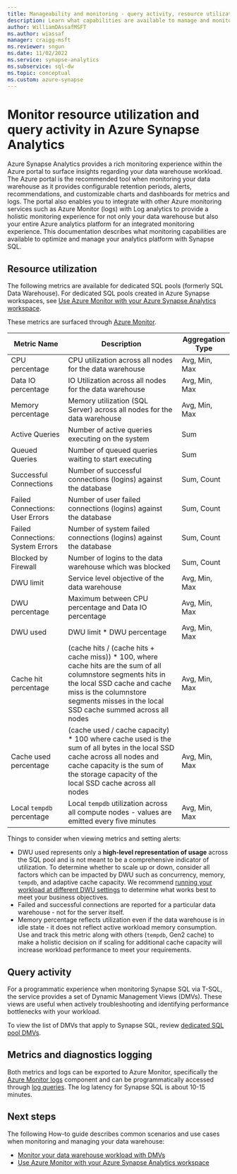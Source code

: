 ```yaml
---
title: Manageability and monitoring - query activity, resource utilization
description: Learn what capabilities are available to manage and monitor Azure Synapse Analytics. Use the Azure portal and Dynamic Management Views (DMVs) to understand query activity and resource utilization of your data warehouse.
author: WilliamDAssafMSFT
ms.author: wiassaf
manager: craigg-msft
ms.reviewer: sngun
ms.date: 11/02/2022
ms.service: synapse-analytics
ms.subservice: sql-dw
ms.topic: conceptual
ms.custom: azure-synapse
---
```


# Monitor resource utilization and query activity in Azure Synapse Analytics

Azure Synapse Analytics provides a rich monitoring experience within the Azure portal to surface insights regarding your data warehouse workload. The Azure portal is the recommended tool when monitoring your data warehouse as it provides configurable retention periods, alerts, recommendations, and customizable charts and dashboards for metrics and logs. The portal also enables you to integrate with other Azure monitoring services such as Azure Monitor (logs) with Log analytics to provide a holistic monitoring experience for not only your data warehouse but also your entire Azure analytics platform for an integrated monitoring experience. This documentation describes what monitoring capabilities are available to optimize and manage your analytics platform with Synapse SQL.

## Resource utilization

The following metrics are available for dedicated SQL pools (formerly SQL Data Warehouse). For dedicated SQL pools created in Azure Synapse workspaces, see [Use Azure Monitor with your Azure Synapse Analytics workspace](../monitoring/how-to-monitor-using-azure-monitor.md).

These metrics are surfaced through [Azure Monitor](../../azure-monitor/data-platform.md?bc=%2fazure%2fsynapse-analytics%2fsql-data-warehouse%2fbreadcrumb%2ftoc.json&toc=%2fazure%2fsynapse-analytics%2fsql-data-warehouse%2ftoc.json#metrics).

| Metric Name | Description | Aggregation Type |
| --- | --- | --- |
| CPU percentage | CPU utilization across all nodes for the data warehouse | Avg, Min, Max |
| Data IO percentage | IO Utilization across all nodes for the data warehouse | Avg, Min, Max |
| Memory percentage | Memory utilization (SQL Server) across all nodes for the data warehouse | Avg, Min, Max |
| Active Queries | Number of active queries executing on the system | Sum |
| Queued Queries | Number of queued queries waiting to start executing | Sum |
| Successful Connections | Number of successful connections (logins) against the database | Sum, Count |
| Failed Connections: User Errors | Number of user failed connections (logins) against the database | Sum, Count |
| Failed Connections: System Errors | Number of system failed connections (logins) against the database | Sum, Count |
| Blocked by Firewall | Number of logins to the data warehouse which was blocked | Sum, Count |
| DWU limit | Service level objective of the data warehouse | Avg, Min, Max |
| DWU percentage | Maximum between CPU percentage and Data IO percentage | Avg, Min, Max |
| DWU used | DWU limit * DWU percentage | Avg, Min, Max |
| Cache hit percentage | (cache hits / (cache hits + cache miss)) * 100, where cache hits are the sum of all columnstore segments hits in the local SSD cache and cache miss is the columnstore segments misses in the local SSD cache summed across all nodes | Avg, Min, Max |
| Cache used percentage | (cache used / cache capacity) * 100 where cache used is the sum of all bytes in the local SSD cache across all nodes and cache capacity is the sum of the storage capacity of the local SSD cache across all nodes | Avg, Min, Max |
| Local `tempdb` percentage | Local `tempdb` utilization across all compute nodes - values are emitted every five minutes | Avg, Min, Max |

Things to consider when viewing metrics and setting alerts:

- DWU used represents only a **high-level representation of usage** across the SQL pool and is not meant to be a comprehensive indicator of utilization. To determine whether to scale up or down, consider all factors which can be impacted by DWU such as concurrency, memory, `tempdb`, and adaptive cache capacity. We recommend [running your workload at different DWU settings](sql-data-warehouse-manage-compute-overview.md#finding-the-right-size-of-data-warehouse-units) to determine what works best to meet your business objectives.
- Failed and successful connections are reported for a particular data warehouse - not for the server itself.
- Memory percentage reflects utilization even if the data warehouse is in idle state - it does not reflect active workload memory consumption. Use and track this metric along with others (`tempdb`, Gen2 cache) to make a holistic decision on if scaling for additional cache capacity will increase workload performance to meet your requirements.

## Query activity

For a programmatic experience when monitoring Synapse SQL via T-SQL, the service provides a set of Dynamic Management Views (DMVs). These views are useful when actively troubleshooting and identifying performance bottlenecks with your workload.

To view the list of DMVs that apply to Synapse SQL, review [dedicated SQL pool DMVs](../sql/reference-tsql-system-views.md#dedicated-sql-pool-dynamic-management-views-dmvs).

## Metrics and diagnostics logging

Both metrics and logs can be exported to Azure Monitor, specifically the [Azure Monitor logs](../../azure-monitor/logs/log-query-overview.md?toc=/azure/synapse-analytics/sql-data-warehouse/toc.json&bc=/azure/synapse-analytics/sql-data-warehouse/breadcrumb/toc.json) component and can be programmatically accessed through [log queries](../../azure-monitor/logs/log-analytics-tutorial.md?bc=%2fazure%2fsynapse-analytics%2fsql-data-warehouse%2fbreadcrumb%2ftoc.json&toc=%2fazure%2fsynapse-analytics%2fsql-data-warehouse%2ftoc.json). The log latency for Synapse SQL is about 10-15 minutes.

## Next steps

The following How-to guide describes common scenarios and use cases when monitoring and managing your data warehouse:

- [Monitor your data warehouse workload with DMVs](sql-data-warehouse-manage-monitor.md)
- [Use Azure Monitor with your Azure Synapse Analytics workspace](../monitoring/how-to-monitor-using-azure-monitor.md)
